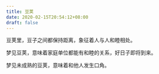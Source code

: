 ```yaml
---
title: 豆荚
date: 2020-02-15T20:54:12+08:00
draft: false
---
```


豆荚里，豆子之间都保持距离，象征着人与人和睦相处。



梦见豆荚，意味着家庭单位都能有和睦的关系，好日子即将到来。



梦见未成熟的豆荚，意味着和他人发生口角。

